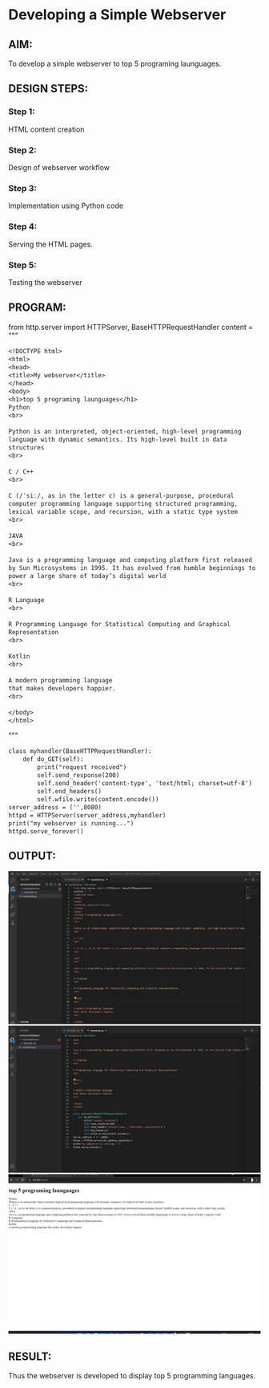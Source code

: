 # Developing a Simple Webserver
## AIM:
To develop a simple webserver to top 5 programing launguages.

## DESIGN STEPS:
### Step 1: 
HTML content creation
### Step 2:
Design of webserver workflow
### Step 3:
Implementation using Python code
### Step 4:
Serving the HTML pages.
### Step 5:
Testing the webserver

## PROGRAM:
from http.server import HTTPServer, BaseHTTPRequestHandler
content = """
~~~
<!DOCTYPE html>
<html>
<head>
<title>My webserver</title>
</head>
<body>
<h1>top 5 programing launguages</h1>
Python
<br>

Python is an interpreted, object-oriented, high-level programming language with dynamic semantics. Its high-level built in data structures
<br>

C / C++ 
<br>

C (/ˈsiː/, as in the letter c) is a general-purpose, procedural computer programming language supporting structured programming, lexical variable scope, and recursion, with a static type system
<br>

JAVA
<br>

Java is a programming language and computing platform first released by Sun Microsystems in 1995. It has evolved from humble beginnings to power a large share of today’s digital world
<br>

R Language
<br>

R Programming Language for Statistical Computing and Graphical Representation
<br>

Kotlin
<br>

A modern programming language
that makes developers happier.
<br>

</body>
</html>
~~~
"""
~~~
class myhandler(BaseHTTPRequestHandler):
    def do_GET(self):
        print("request received")
        self.send_response(200)
        self.send_header('content-type', 'text/html; charset=utf-8')
        self.end_headers()
        self.wfile.write(content.encode())
server_address = ('',8080)
httpd = HTTPServer(server_address,myhandler)
print("my webserver is running...")
httpd.serve_forever()
~~~


## OUTPUT:
![serverside1](./images/serverside1.png)
![serverside2](./images/serverside2.png)
![clientside](./images/clientside.png)


## RESULT:
Thus the webserver is developed to display top 5 programming languages.